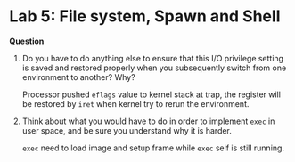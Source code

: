 # Lab 5: File system, Spawn and Shell

**Question**

1. Do you have to do anything else to ensure that this I/O privilege setting is saved and restored properly when you subsequently switch from one environment to another? Why?

   Processor pushed `eflags` value to kernel stack at trap, the register will be restored by `iret` when kernel try to rerun the environment.
   
2.  Think about what you would have to do in order to implement `exec` in user space, and be sure you understand why it is harder.

    `exec` need to load image and setup frame while `exec` self is still running.

